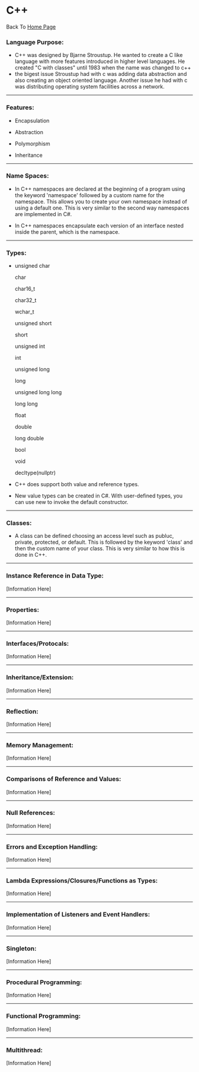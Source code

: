 # C++
Back To
[Home Page](https://github.com/nasz8f/4330-7330_Final_Project/blob/master/README.md)


### Language Purpose:
  * C++ was designed by Bjarne Stroustup. He wanted to create a C like language with more features introduced in higher level languages. He created "C with classes" until 1983 when the name was changed to c++
  * the bigest issue Stroustup had with c was adding data abstraction and also creating an object oriented language. Another issue he had with c was distributing operating system facilities across a network.

_____________________________________________________________________________________________________________________________________________

### Features:
 * Encapsulation
 
 * Abstraction
 
 * Polymorphism
 
 * Inheritance

_____________________________________________________________________________________________________________________________________________

### Name Spaces:
 * In C++ namespaces are declared at the beginning of a program using the keyword 'namespace' followed by a custom name for the namespace.  This allows you to create your own namespace instead of using a default one.  This is very similar to the second way namespaces are implemented in C#.
 
 * In C++ namespaces encapsulate each version of an interface nested inside the parent, which is the namespace.

_____________________________________________________________________________________________________________________________________________

### Types:
 * unsigned char
   
   char
   
   char16_t
   
   char32_t
   
   wchar_t
   
   unsigned short
   
   short
   
   unsigned int
   
   int
   
   unsigned long
   
   long
   
   unsigned long long
   
   long long
   
   float
   
   double
   
   long double
   
   bool
   
   void
   
   decltype(nullptr)
   
 * C++ does support both value and reference types.
 
 * New value types can be created in C#. With user-defined types, you can use new to invoke the default constructor.

_____________________________________________________________________________________________________________________________________________

### Classes:
 * A class can be defined choosing an access level such as publuc, private, protected, or default. This is followed by the keyword 'class' and then the custom name of your class.  This is very similar to how this is done in C++.


 
 ____________________________________________________________________________________________________________________________________________

### Instance Reference in Data Type:
 [Information Here]
 
 ____________________________________________________________________________________________________________________________________________

### Properties:
 [Information Here]
 
  ____________________________________________________________________________________________________________________________________________


### Interfaces/Protocals:
 [Information Here]
 
  ____________________________________________________________________________________________________________________________________________


### Inheritance/Extension:
 [Information Here]
 
  ____________________________________________________________________________________________________________________________________________


### Reflection:
 [Information Here]
 
  ____________________________________________________________________________________________________________________________________________


### Memory Management:
 [Information Here]
 
  ____________________________________________________________________________________________________________________________________________


### Comparisons of Reference and Values:
 [Information Here]
 
  ____________________________________________________________________________________________________________________________________________


### Null References:
 [Information Here]
 
  ____________________________________________________________________________________________________________________________________________


### Errors and Exception Handling:
 [Information Here]
 
  ____________________________________________________________________________________________________________________________________________


### Lambda Expressions/Closures/Functions as Types:
 [Information Here]
 
  ____________________________________________________________________________________________________________________________________________


### Implementation of Listeners and Event Handlers:
 [Information Here]
 
  ____________________________________________________________________________________________________________________________________________


### Singleton:
 [Information Here]
 
  ____________________________________________________________________________________________________________________________________________


### Procedural Programming:
 [Information Here]
 
  ____________________________________________________________________________________________________________________________________________


### Functional Programming:
 [Information Here]
 
  ____________________________________________________________________________________________________________________________________________


### Multithread:
 [Information Here]
